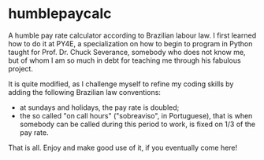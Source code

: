 # humblepaycalc
A humble pay rate calculator according to Brazilian labour law. I first learned how to do it at PY4E, a specialization on how to begin to program in Python taught for Prof. Dr. Chuck Severance, somebody who does not know me, but of whom I am so much in debt for teaching me through his fabulous project.

It is quite modified, as I challenge myself to refine my coding skills by adding the following Brazilian law conventions:
- at sundays and holidays, the pay rate is doubled;
- the so called "on call hours" ("sobreaviso", in Portuguese), that is when somebody can be called during this period to work, is fixed on 1/3 of the pay rate.

That is all. Enjoy and make good use of it, if you eventually come here!
